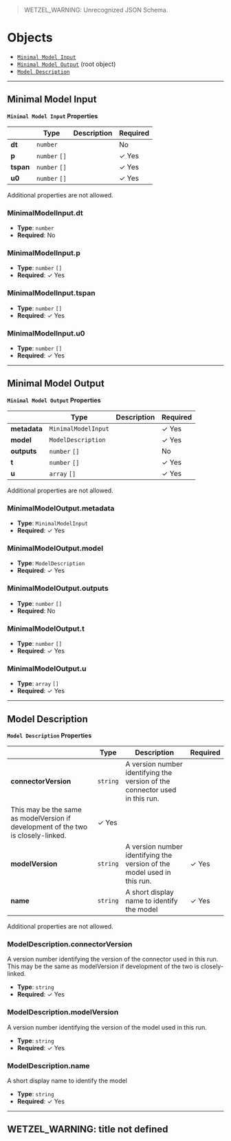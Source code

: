 > WETZEL_WARNING: Unrecognized JSON Schema.

# Objects
* [`Minimal Model Input`](#reference-minimalmodelinput)
* [`Minimal Model Output`](#reference-minimalmodeloutput) (root object)
* [`Model Description`](#reference-modeldescription)


---------------------------------------
<a name="reference-minimalmodelinput"></a>
## Minimal Model Input

**`Minimal Model Input` Properties**

|   |Type|Description|Required|
|---|---|---|---|
|**dt**|`number`||No|
|**p**|`number` `[]`|| &#10003; Yes|
|**tspan**|`number` `[]`|| &#10003; Yes|
|**u0**|`number` `[]`|| &#10003; Yes|

Additional properties are not allowed.

### MinimalModelInput.dt

* **Type**: `number`
* **Required**: No

### MinimalModelInput.p

* **Type**: `number` `[]`
* **Required**:  &#10003; Yes

### MinimalModelInput.tspan

* **Type**: `number` `[]`
* **Required**:  &#10003; Yes

### MinimalModelInput.u0

* **Type**: `number` `[]`
* **Required**:  &#10003; Yes




---------------------------------------
<a name="reference-minimalmodeloutput"></a>
## Minimal Model Output

**`Minimal Model Output` Properties**

|   |Type|Description|Required|
|---|---|---|---|
|**metadata**|`MinimalModelInput`|| &#10003; Yes|
|**model**|`ModelDescription`|| &#10003; Yes|
|**outputs**|`number` `[]`||No|
|**t**|`number` `[]`|| &#10003; Yes|
|**u**|`array` `[]`|| &#10003; Yes|

Additional properties are not allowed.

### MinimalModelOutput.metadata

* **Type**: `MinimalModelInput`
* **Required**:  &#10003; Yes

### MinimalModelOutput.model

* **Type**: `ModelDescription`
* **Required**:  &#10003; Yes

### MinimalModelOutput.outputs

* **Type**: `number` `[]`
* **Required**: No

### MinimalModelOutput.t

* **Type**: `number` `[]`
* **Required**:  &#10003; Yes

### MinimalModelOutput.u

* **Type**: `array` `[]`
* **Required**:  &#10003; Yes




---------------------------------------
<a name="reference-modeldescription"></a>
## Model Description

**`Model Description` Properties**

|   |Type|Description|Required|
|---|---|---|---|
|**connectorVersion**|`string`|A version number identifying the version of the connector used in this run.
This may be the same as modelVersion if development of the two is closely-linked.| &#10003; Yes|
|**modelVersion**|`string`|A version number identifying the version of the model used in this run.| &#10003; Yes|
|**name**|`string`|A short display name to identify the model| &#10003; Yes|

Additional properties are not allowed.

### ModelDescription.connectorVersion

A version number identifying the version of the connector used in this run.
This may be the same as modelVersion if development of the two is closely-linked.

* **Type**: `string`
* **Required**:  &#10003; Yes

### ModelDescription.modelVersion

A version number identifying the version of the model used in this run.

* **Type**: `string`
* **Required**:  &#10003; Yes

### ModelDescription.name

A short display name to identify the model

* **Type**: `string`
* **Required**:  &#10003; Yes




---------------------------------------
<a name="reference-wetzel_warning:-title-not-defined"></a>
## WETZEL_WARNING: title not defined

